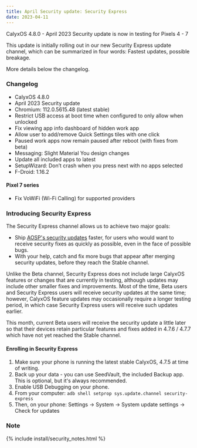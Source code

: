 ```yaml
---
title: April Security update: Security Express
date: 2023-04-11
---
```


CalyxOS 4.8.0 - April 2023 Security update is now in testing for Pixels 4 - 7

This update is initially rolling out in our new Security Express update channel, which can be summarized in four words: Fastest updates, possible breakage.

More details below the changelog.

### Changelog
* CalyxOS 4.8.0
* April 2023 Security update
* Chromium: 112.0.5615.48 (latest stable)
* Restrict USB access at boot time when configured to only allow when unlocked
* Fix viewing app info dashboard of hidden work app
* Allow user to add/remove Quick Settings tiles with one click
* Paused work apps now remain paused after reboot (with fixes from beta)
* Messaging: Slight Material You design changes
* Update all included apps to latest
* SetupWizard: Don’t crash when you press next with no apps selected
* F-Droid: 1.16.2

#### Pixel 7 series
* Fix VoWiFi (Wi-Fi Calling) for supported providers

### Introducing Security Express
The Security Express channel allows us to achieve two major goals:
- Ship [AOSP's security updates](https://source.android.com/docs/security/bulletin/asb-overview#bulletins) faster,
  for users who would want to receive security fixes as quickly as possible, even in the face of possible bugs.
- With your help, catch and fix more bugs that appear after merging security updates, before they reach the Stable channel.

Unlike the Beta channel, Security Express does not include large CalyxOS features or changes that are currently in testing,
although updates may include other smaller fixes and improvements. Most of the time, Beta users and Security Express users
will receive security updates at the same time; however, CalyxOS feature updates may occasionally require a longer testing period,
in which case Security Express users will receive such updates earlier.

This month, current Beta users will receive the security update a little later so that their devices retain particular features
and fixes added in 4.7.6 / 4.7.7 which have not yet reached the Stable channel.

#### Enrolling in Security Express
1. Make sure your phone is running the latest stable CalyxOS, 4.7.5 at time of writing.
2. Back up your data - you can use SeedVault, the included Backup app. This is optional, but it's always recommended.
3. Enable USB Debugging on your phone.
4. From your computer: `adb shell setprop sys.update.channel security-express`
5. Then, on your phone: Settings -> System -> System update settings -> Check for updates

### Note

{% include install/security_notes.html %}
